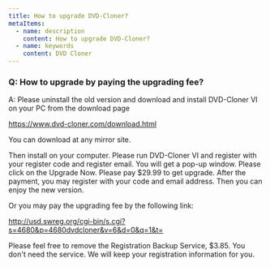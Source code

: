 ```yaml
---
title: How to upgrade DVD-Cloner?
metaItems:
  - name: description
    content: How to upgrade DVD-Cloner?
  - name: keywords
    content: DVD Cloner
---
```


### Q: How to upgrade by paying the upgrading fee?

A:
Please uninstall the old version and download and install DVD-Cloner VI on your PC from the download page

https://www.dvd-cloner.com/download.html

You can download at any mirror site.

Then install on your computer. Please run DVD-Cloner VI and register with your register code and register email. You will get a pop-up window. Please click on the Upgrade Now. Please pay $29.99 to get upgrade. After the payment, you may register with your code and email address. Then you can enjoy the new version.

Or you may pay the upgrading fee by the following link:

http://usd.swreg.org/cgi-bin/s.cgi?s=4680&p=4680dvdcloner&v=6&d=0&q=1&t=

Please feel free to remove the Registration Backup Service, $3.85. You don't need the service. We will keep your registration information for you.
